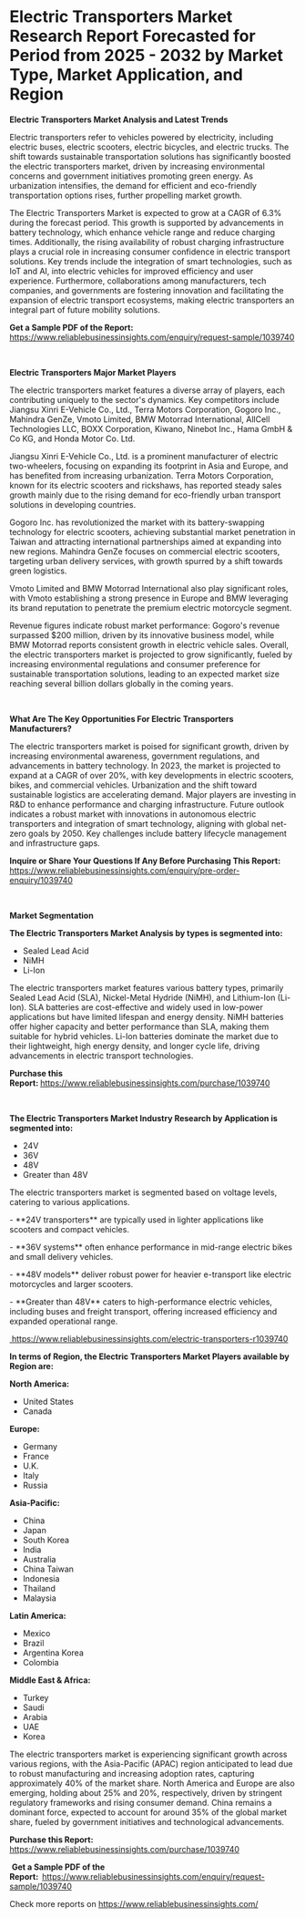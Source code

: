 <p><h1>Electric Transporters Market Research Report Forecasted for Period from 2025 -  2032 by Market Type, Market Application, and Region</h1></p><p><strong>Electric Transporters Market Analysis and Latest Trends</strong></p>
<p><p>Electric transporters refer to vehicles powered by electricity, including electric buses, electric scooters, electric bicycles, and electric trucks. The shift towards sustainable transportation solutions has significantly boosted the electric transporters market, driven by increasing environmental concerns and government initiatives promoting green energy. As urbanization intensifies, the demand for efficient and eco-friendly transportation options rises, further propelling market growth.</p><p>The Electric Transporters Market is expected to grow at a CAGR of 6.3% during the forecast period. This growth is supported by advancements in battery technology, which enhance vehicle range and reduce charging times. Additionally, the rising availability of robust charging infrastructure plays a crucial role in increasing consumer confidence in electric transport solutions. Key trends include the integration of smart technologies, such as IoT and AI, into electric vehicles for improved efficiency and user experience. Furthermore, collaborations among manufacturers, tech companies, and governments are fostering innovation and facilitating the expansion of electric transport ecosystems, making electric transporters an integral part of future mobility solutions.</p></p>
<p><strong>Get a Sample PDF of the Report:&nbsp;</strong> <a href="https://www.reliablebusinessinsights.com/enquiry/request-sample/1039740?utm_campaign=2752&utm_medium=2&utm_source=Github&utm_content=ia&utm_term=30032025&utm_id=electric-transporters">https://www.reliablebusinessinsights.com/enquiry/request-sample/1039740</a></p>
<p>&nbsp;</p>
<p><strong>Electric Transporters Major Market Players</strong></p>
<p><p>The electric transporters market features a diverse array of players, each contributing uniquely to the sector's dynamics. Key competitors include Jiangsu Xinri E-Vehicle Co., Ltd., Terra Motors Corporation, Gogoro Inc., Mahindra GenZe, Vmoto Limited, BMW Motorrad International, AllCell Technologies LLC, BOXX Corporation, Kiwano, Ninebot Inc., Hama GmbH & Co KG, and Honda Motor Co. Ltd.</p><p>Jiangsu Xinri E-Vehicle Co., Ltd. is a prominent manufacturer of electric two-wheelers, focusing on expanding its footprint in Asia and Europe, and has benefited from increasing urbanization. Terra Motors Corporation, known for its electric scooters and rickshaws, has reported steady sales growth mainly due to the rising demand for eco-friendly urban transport solutions in developing countries.</p><p>Gogoro Inc. has revolutionized the market with its battery-swapping technology for electric scooters, achieving substantial market penetration in Taiwan and attracting international partnerships aimed at expanding into new regions. Mahindra GenZe focuses on commercial electric scooters, targeting urban delivery services, with growth spurred by a shift towards green logistics.</p><p>Vmoto Limited and BMW Motorrad International also play significant roles, with Vmoto establishing a strong presence in Europe and BMW leveraging its brand reputation to penetrate the premium electric motorcycle segment. </p><p>Revenue figures indicate robust market performance: Gogoro's revenue surpassed $200 million, driven by its innovative business model, while BMW Motorrad reports consistent growth in electric vehicle sales. Overall, the electric transporters market is projected to grow significantly, fueled by increasing environmental regulations and consumer preference for sustainable transportation solutions, leading to an expected market size reaching several billion dollars globally in the coming years.</p></p>
<p>&nbsp;</p>
<p><strong>What Are The Key Opportunities For Electric Transporters Manufacturers?</strong></p>
<p><p>The electric transporters market is poised for significant growth, driven by increasing environmental awareness, government regulations, and advancements in battery technology. In 2023, the market is projected to expand at a CAGR of over 20%, with key developments in electric scooters, bikes, and commercial vehicles. Urbanization and the shift toward sustainable logistics are accelerating demand. Major players are investing in R&D to enhance performance and charging infrastructure. Future outlook indicates a robust market with innovations in autonomous electric transporters and integration of smart technology, aligning with global net-zero goals by 2050. Key challenges include battery lifecycle management and infrastructure gaps.</p></p>
<p><strong>Inquire or Share Your Questions If Any Before Purchasing This Report:</strong> <a href="https://www.reliablebusinessinsights.com/enquiry/pre-order-enquiry/1039740?utm_campaign=2752&utm_medium=2&utm_source=Github&utm_content=ia&utm_term=30032025&utm_id=electric-transporters">https://www.reliablebusinessinsights.com/enquiry/pre-order-enquiry/1039740</a></p>
<p>&nbsp;</p>
<p><strong>Market Segmentation</strong></p>
<p><strong>The Electric Transporters Market Analysis by types is segmented into:</strong></p>
<p><ul><li>Sealed Lead Acid</li><li>NiMH</li><li>Li-Ion</li></ul></p>
<p><p>The electric transporters market features various battery types, primarily Sealed Lead Acid (SLA), Nickel-Metal Hydride (NiMH), and Lithium-Ion (Li-Ion). SLA batteries are cost-effective and widely used in low-power applications but have limited lifespan and energy density. NiMH batteries offer higher capacity and better performance than SLA, making them suitable for hybrid vehicles. Li-Ion batteries dominate the market due to their lightweight, high energy density, and longer cycle life, driving advancements in electric transport technologies.</p></p>
<p><strong>Purchase this Report:&nbsp;</strong><a href="https://www.reliablebusinessinsights.com/purchase/1039740?utm_campaign=2752&utm_medium=2&utm_source=Github&utm_content=ia&utm_term=30032025&utm_id=electric-transporters">https://www.reliablebusinessinsights.com/purchase/1039740</a></p>
<p>&nbsp;</p>
<p><strong>The Electric Transporters Market Industry Research by Application is segmented into:</strong></p>
<p><ul><li>24V</li><li>36V</li><li>48V</li><li>Greater than 48V</li></ul></p>
<p><p>The electric transporters market is segmented based on voltage levels, catering to various applications. </p><p>- **24V transporters** are typically used in lighter applications like scooters and compact vehicles.</p><p>- **36V systems** often enhance performance in mid-range electric bikes and small delivery vehicles.</p><p>- **48V models** deliver robust power for heavier e-transport like electric motorcycles and larger scooters.</p><p>- **Greater than 48V** caters to high-performance electric vehicles, including buses and freight transport, offering increased efficiency and expanded operational range.</p></p>
<p><a href="https://www.reliablebusinessinsights.com/electric-transporters-r1039740?utm_campaign=2752&utm_medium=2&utm_source=Github&utm_content=ia&utm_term=30032025&utm_id=electric-transporters">&nbsp;https://www.reliablebusinessinsights.com/electric-transporters-r1039740</a></p>
<p><strong>In terms of Region, the Electric Transporters Market Players available by Region are:</strong></p>
<p>
    <p> <strong> North America: </strong>
        <ul>
            <li>United States</li>
            <li>Canada</li>
        </ul>
        </p> 
    <p> <strong> Europe: </strong>
        <ul>
            <li>Germany</li>
            <li>France</li>
            <li>U.K.</li>
            <li>Italy</li>
            <li>Russia</li>
        </ul>
        </p> 
    <p> <strong> Asia-Pacific: </strong>
        <ul>
            <li>China</li>
            <li>Japan</li>
            <li>South Korea</li>
            <li>India</li>
            <li>Australia</li>
            <li>China Taiwan</li>
            <li>Indonesia</li>
            <li>Thailand</li>
            <li>Malaysia</li>
        </ul>
        </p> 
    <p> <strong> Latin America: </strong>
        <ul>
            <li>Mexico</li>
            <li>Brazil</li>
            <li>Argentina Korea</li>
            <li>Colombia</li>
        </ul>
        </p> 
    <p> <strong> Middle East & Africa: </strong>
        <ul>
            <li>Turkey</li>
            <li>Saudi</li>
            <li>Arabia</li>
            <li>UAE</li>
            <li>Korea</li>
        </ul>
    </p>
    </p>
<p><p>The electric transporters market is experiencing significant growth across various regions, with the Asia-Pacific (APAC) region anticipated to lead due to robust manufacturing and increasing adoption rates, capturing approximately 40% of the market share. North America and Europe are also emerging, holding about 25% and 20%, respectively, driven by stringent regulatory frameworks and rising consumer demand. China remains a dominant force, expected to account for around 35% of the global market share, fueled by government initiatives and technological advancements.</p></p>
<p><strong>Purchase this Report: </strong><a href="https://www.reliablebusinessinsights.com/purchase/1039740?utm_campaign=2752&utm_medium=2&utm_source=Github&utm_content=ia&utm_term=30032025&utm_id=electric-transporters">https://www.reliablebusinessinsights.com/purchase/1039740</a></p>
<p>&nbsp;<strong>Get a Sample PDF of the Report:&nbsp;&nbsp;</strong><a href="https://www.reliablebusinessinsights.com/enquiry/request-sample/1039740?utm_campaign=2752&utm_medium=2&utm_source=Github&utm_content=ia&utm_term=30032025&utm_id=electric-transporters">https://www.reliablebusinessinsights.com/enquiry/request-sample/1039740</a></p>
<p><strong></strong></p>
<p>Check more reports on <a href="https://www.reliablebusinessinsights.com/?utm_campaign=2752&utm_medium=2&utm_source=Github&utm_content=ia&utm_term=30032025&utm_id=electric-transporters">https://www.reliablebusinessinsights.com/</a></p>